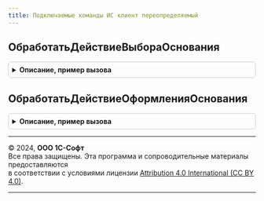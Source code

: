 ```yaml
---
title: Подключаемые команды ИС клиент переопределяемый
---
```



## ОбработатьДействиеВыбораОснования
<details style="margin: 1em 0; padding: 0.5em; border: 1px solid #ccc; border-radius: 6px;">

<summary style="font-weight: bold; cursor: pointer;">Описание, пример вызова</summary>

```bsl

// Обработчик нетипового события по кнопке "Выбрать" (документ-основание) в формах документов ГосИС
//
// Параметры:
//   ИмяПараметраКоманды  - Строка    - см. документацию к подсистеме подключаемых команд БСП
//   ПараметрыВыполнения  - Структура - см. документацию к подсистеме подключаемых команд БСП
//   СтандартнаяОбработка - Булево    - установить Ложь для переопределенного обработчика
//
Процедура ОбработатьДействиеВыбораОснования(ИмяПараметраКоманды, ПараметрыВыполнения, СтандартнаяОбработка) Экспорт
```

Пример вызова
```bsl
ПодключаемыеКомандыИСКлиентПереопределяемый.ОбработатьДействиеВыбораОснования(ИмяПараметраКоманды, ПараметрыВыполнения, СтандартнаяОбработка) 
```
</details>

## ОбработатьДействиеОформленияОснования
<details style="margin: 1em 0; padding: 0.5em; border: 1px solid #ccc; border-radius: 6px;">

<summary style="font-weight: bold; cursor: pointer;">Описание, пример вызова</summary>

```bsl

// Обработчик нетипового события по кнопке "Создать" (документ-основание) в формах документов ГосИС
//
// Параметры:
//   ИмяПараметраКоманды  - Строка    - см. документацию к подсистеме подключаемых команд БСП
//   ПараметрыВыполнения  - Структура - см. документацию к подсистеме подключаемых команд БСП
//   СтандартнаяОбработка - Булево    - установить Ложь для переопределенного обработчика
//
Процедура ОбработатьДействиеОформленияОснования(ИмяПараметраКоманды, ПараметрыВыполнения, СтандартнаяОбработка) Экспорт
```

Пример вызова
```bsl
ПодключаемыеКомандыИСКлиентПереопределяемый.ОбработатьДействиеОформленияОснования(ИмяПараметраКоманды, ПараметрыВыполнения, СтандартнаяОбработка) 
```
</details>

---

© 2024, **ООО 1С-Софт**  
Все права защищены. Эта программа и сопроводительные материалы предоставляются  
в соответствии с условиями лицензии [Attribution 4.0 International (CC BY 4.0)](https://creativecommons.org/licenses/by/4.0/legalcode).

---
